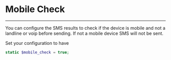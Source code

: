 # Mobile Check
---

You can configure the SMS results to check if the device is mobile and not a landline or voip before sending. If not a mobile device SMS will not be sent.

Set your configuration to have

```php
static $mobile_check = true;
```
